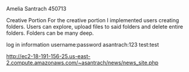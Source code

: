 Amelia Santrach 450713

Creative Portion
    For the creative portion I implemented users creating folders.
    Users can explore, upload files to said folders and delete entire folders.
    Folders can be many deep.
    


log in information
    username:password
    asantrach:123
    test:test

http://ec2-18-191-156-25.us-east-2.compute.amazonaws.com/~asantrach/news/news_site.php